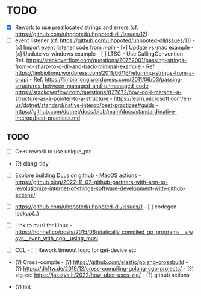 # TODO

- [x] Rework to use preallocated strings and errors (cf. https://github.com/uhppoted/uhppoted-dll/issues/12)
- [ ] event listener (cf. https://github.com/uhppoted/uhppoted-dll/issues/11)
      - [x] Import event listener code from _main_
      - [x] Update vs-mac example
      - [x] Update vs-windows example
      - [ ] LTSC
            - Use CallingConvention
            - Ref. https://stackoverflow.com/questions/20752001/passing-strings-from-c-sharp-to-c-dll-and-back-minimal-example
            - Ref. https://limbioliong.wordpress.com/2011/06/16/returning-strings-from-a-c-api
            - Ref. https://limbioliong.wordpress.com/2011/06/03/passing-structures-between-managed-and-unmanaged-code
            - https://stackoverflow.com/questions/827672/how-do-i-marshal-a-structure-as-a-pointer-to-a-structure
            - https://learn.microsoft.com/en-us/dotnet/standard/native-interop/best-practices#guids
            - https://github.com/dotnet/docs/blob/main/docs/standard/native-interop/best-practices.md

## TODO

- [ ] C++: rework to use unique_ptr
- (?) clang-tidy

- [ ] Explore building DLLs on github
      - MacOS actions
      - https://github.blog/2022-11-02-github-partners-with-arm-to-revolutionize-internet-of-things-software-development-with-github-actions/

- [ ] https://github.com/uhppoted/uhppoted-dll/issues/1
      - [ ] codegen lookup(..)

- [ ] Link to musl for Linux
      - https://honnef.co/posts/2015/06/statically_compiled_go_programs__always__even_with_cgo__using_musl

- [ ] CCL
      - [ ] Rework timeout logic for get-device etc

- (?) Cross-compile
      - (?) https://github.com/elastic/golang-crossbuild
      - (?) https://dh1tw.de/2019/12/cross-compiling-golang-cgo-projects/
      - (?) zig-cc: https://jakstys.lt/2022/how-uber-uses-zig/
      - (?) github actions

- (?) lint

